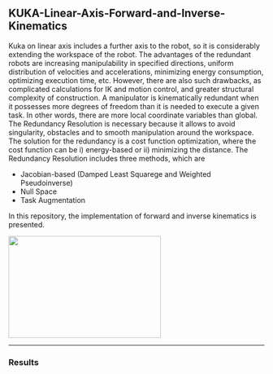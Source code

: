 ## KUKA-Linear-Axis-Forward-and-Inverse-Kinematics
Kuka on linear axis includes a further axis to the robot, so it is considerably extending the workspace of the robot. The advantages of the redundant robots are increasing manipulability in specified directions, uniform distribution of velocities and accelerations, minimizing energy consumption, optimizing execution time, etc. However, there are also such drawbacks, as complicated calculations for IK and motion control, and greater structural complexity of construction. A manipulator is kinematically redundant when it possesses more degrees of freedom than it is needed to execute a given task. In other words, there are more local coordinate variables than global. The Redundancy Resolution is necessary because it allows to avoid singularity, obstacles and to smooth manipulation around the workspace. The solution for the redundancy is a cost function optimization, where the cost function can be i) energy-based  or ii) minimizing the distance. The Redundancy Resolution includes three methods, which are
- Jacobian-based (Damped Least Squarege and Weighted Pseudoinverse)
- Null Space
- Task Augmentation

In this repository, the implementation of forward and inverse kinematics is presented. 


<img src="https://user-images.githubusercontent.com/90580636/171466339-c1a0e96f-71ec-41f2-8891-c0522536ea04.png" width="300" height="200" />

---

### Results

